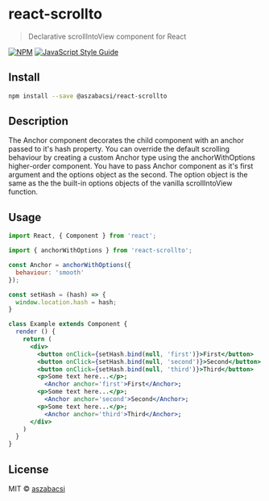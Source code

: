 # react-scrollto

> Declarative scrollIntoView component for React


[![NPM](https://img.shields.io/npm/v/@aszabacsi/react-scrollto.svg)](https://www.npmjs.com/package/@aszabacsi/react-scrollto) [![JavaScript Style Guide](https://img.shields.io/badge/code_style-standard-brightgreen.svg)](https://standardjs.com)

## Install

```bash
npm install --save @aszabacsi/react-scrollto
```

## Description

The Anchor component decorates the child component with an anchor passed to it's hash property. You can override the default scrolling behaviour by creating a custom Anchor type using the anchorWithOptions higher-order component. You have to pass Anchor component as it's first argument and the options object as the second. The option object is the same as the the built-in options objects of the vanilla scrollIntoView function.

## Usage

```jsx
import React, { Component } from 'react';

import { anchorWithOptions } from 'react-scrollto';

const Anchor = anchorWithOptions({
  behaviour: 'smooth'
});

const setHash = (hash) => {
  window.location.hash = hash;
}

class Example extends Component {
  render () {
    return (
      <div>
        <button onClick={setHash.bind(null, 'first')}>First</button>
        <button onClick={setHash.bind(null, 'second')}>Second</button>
        <button onClick={setHash.bind(null, 'third')}>Third</button>
        <p>Some text here...</p>;
          <Anchor anchor='first'>First</Anchor>;
        <p>Some text here...</p>;
          <Anchor anchor='second'>Second</Anchor>;
        <p>Some text here...</p>;
          <Anchor anchor='third'>Third</Anchor>;
      </div>
    )
  }
}
```

## License

MIT © [aszabacsi](https://github.com/aszabacsi)